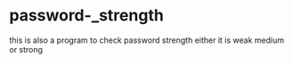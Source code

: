 # password-_strength
this is also a program to check password strength either it is weak medium or strong 
